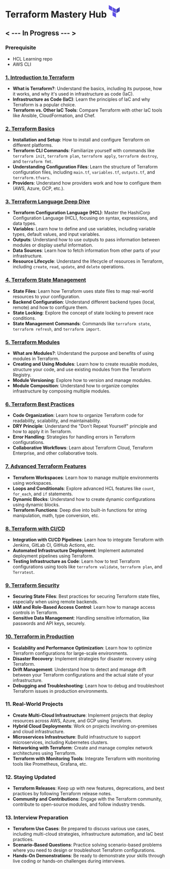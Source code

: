 # Terraform Mastery Hub <img src="./Img/terraform-logo.png" width="35">

## < --- In Progress --- >

### Prerequisite

- HCL Learning repo
- AWS CLI

### [1. **Introduction to Terraform**](./01-Introduction-to-Terraform.md)

- **What is Terraform?**: Understand the basics, including its purpose, how it works, and why it's used in infrastructure as code (IaC).
- **Infrastructure as Code (IaC)**: Learn the principles of IaC and why Terraform is a popular choice.
- **Terraform vs. Other IaC Tools**: Compare Terraform with other IaC tools like Ansible, CloudFormation, and Chef.

### [2. **Terraform Basics**](./02-Terraform-Basics.md)

- **Installation and Setup**: How to install and configure Terraform on different platforms.
- **Terraform CLI Commands**: Familiarize yourself with commands like `terraform init`, `terraform plan`, `terraform apply`, `terraform destroy`, and `terraform fmt`.
- **Understanding Configuration Files**: Learn the structure of Terraform configuration files, including `main.tf`, `variables.tf`, `outputs.tf`, and `terraform.tfvars`.
- **Providers**: Understand how providers work and how to configure them (AWS, Azure, GCP, etc.).

### [3. **Terraform Language Deep Dive**](./03-Terraform-Language-Deep-Dive.md)

- **Terraform Configuration Language (HCL)**: Master the HashiCorp Configuration Language (HCL), focusing on syntax, expressions, and data types.
- **Variables**: Learn how to define and use variables, including variable types, default values, and input variables.
- **Outputs**: Understand how to use outputs to pass information between modules or display useful information.
- **Data Sources**: Learn how to fetch information from other parts of your infrastructure.
- **Resource Lifecycle**: Understand the lifecycle of resources in Terraform, including `create`, `read`, `update`, and `delete` operations.

### [4. **Terraform State Management**](./04-Terraform-State-Management.md)

- **State Files**: Learn how Terraform uses state files to map real-world resources to your configuration.
- **Backend Configuration**: Understand different backend types (local, remote) and how to configure them.
- **State Locking**: Explore the concept of state locking to prevent race conditions.
- **State Management Commands**: Commands like `terraform state`, `terraform refresh`, and `terraform import`.

### [5. **Terraform Modules**](./05-Terraform-Modules.md)

- **What are Modules?**: Understand the purpose and benefits of using modules in Terraform.
- **Creating and Using Modules**: Learn how to create reusable modules, structure your code, and use existing modules from the Terraform Registry.
- **Module Versioning**: Explore how to version and manage modules.
- **Module Composition**: Understand how to organize complex infrastructure by composing multiple modules.

### [6. **Terraform Best Practices**](./06-Terraform-Best-Practices.md)

- **Code Organization**: Learn how to organize Terraform code for readability, scalability, and maintainability.
- **DRY Principle**: Understand the "Don't Repeat Yourself" principle and how to apply it in Terraform.
- **Error Handling**: Strategies for handling errors in Terraform configurations.
- **Collaborative Workflows**: Learn about Terraform Cloud, Terraform Enterprise, and other collaborative tools.

### [7. **Advanced Terraform Features**](./07-Advanced-Terraform-Features.md)

- **Terraform Workspaces**: Learn how to manage multiple environments using workspaces.
- **Loops and Conditionals**: Explore advanced HCL features like `count`, `for_each`, and `if` statements.
- **Dynamic Blocks**: Understand how to create dynamic configurations using dynamic blocks.
- **Terraform Functions**: Deep dive into built-in functions for string manipulation, math, type conversion, etc.

### [8. **Terraform with CI/CD**](./08-Terraform-with-CI-CD.md)

- **Integration with CI/CD Pipelines**: Learn how to integrate Terraform with Jenkins, GitLab CI, GitHub Actions, etc.
- **Automated Infrastructure Deployment**: Implement automated deployment pipelines using Terraform.
- **Testing Infrastructure as Code**: Learn how to test Terraform configurations using tools like `terraform validate`, `terraform plan`, and `Terratest`.

### [9. **Terraform Security**](./09-Terraform-Security.md)

- **Securing State Files**: Best practices for securing Terraform state files, especially when using remote backends.
- **IAM and Role-Based Access Control**: Learn how to manage access controls in Terraform.
- **Sensitive Data Management**: Handling sensitive information, like passwords and API keys, securely.

### [10. **Terraform in Production**](./10-Terraform-in-Production.md)

- **Scalability and Performance Optimization**: Learn how to optimize Terraform configurations for large-scale environments.
- **Disaster Recovery**: Implement strategies for disaster recovery using Terraform.
- **Drift Management**: Understand how to detect and manage drift between your Terraform configurations and the actual state of your infrastructure.
- **Debugging and Troubleshooting**: Learn how to debug and troubleshoot Terraform issues in production environments.

### 11. **Real-World Projects**

- **Create Multi-Cloud Infrastructure**: Implement projects that deploy resources across AWS, Azure, and GCP using Terraform.
- **Hybrid Cloud Deployments**: Work on projects involving on-premises and cloud infrastructure.
- **Microservices Infrastructure**: Build infrastructure to support microservices, including Kubernetes clusters.
- **Networking with Terraform**: Create and manage complex network architectures using Terraform.
- **Terraform with Monitoring Tools**: Integrate Terraform with monitoring tools like Prometheus, Grafana, etc.

### 12. **Staying Updated**

- **Terraform Releases**: Keep up with new features, deprecations, and best practices by following Terraform release notes.
- **Community and Contributions**: Engage with the Terraform community, contribute to open-source modules, and follow industry trends.

### 13. **Interview Preparation**

- **Terraform Use Cases**: Be prepared to discuss various use cases, including multi-cloud strategies, infrastructure automation, and IaC best practices.
- **Scenario-Based Questions**: Practice solving scenario-based problems where you need to design or troubleshoot Terraform configurations.
- **Hands-On Demonstrations**: Be ready to demonstrate your skills through live coding or hands-on challenges during interviews.
